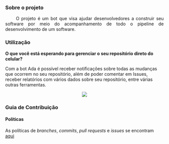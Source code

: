 
### Sobre o projeto

<p align="justify"> &emsp;&emsp;
  O projeto é um bot que visa ajudar desenvolvedores a construir seu software por meio do acompanhamento de todo o pipeline de desenvolvimento de um software.</p>

### Utilização

<b>O que você está esperando para gerenciar o seu repositório direto do celular?</b>

Com a bot Ada é possível receber notificações sobre todas as mudanças que ocorrem no seu repositório, além de poder comentar em Issues, receber relatórios com vários dados sobre seu repositório, entre várias outras ferramentas.

<center>

![](docs/img/readme/prototipo_ada.gif)

</center>

### Guia de Contribuição

#### Políticas

As políticas de _branches_, _commits_, _pull requests_ e _issues_ se encontram [aqui](/docs/policies/policies.md)
